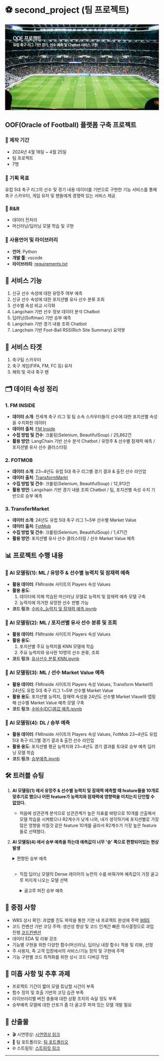 # ⚽ second_project (팀 프로젝트)

![image](OOF_배경화면.jpg)

## OOF(Oracle of Football) 플랫폼 구축 프로젝트

### 📅 제작 기간
- 2024년 4월 18일 ~ 4월 25일
- 팀 프로젝트
- 7명

### 🎯 기획 목표
유럽 5대 축구 리그의 선수 및 경기 내용 데이터를 기반으로 구현한 기능 서비스를 통해 축구 스카우터, 게임 유저 및 팬들에게 경쟁력 있는 서비스 제공

### 👥 R&R
- 데이터 전처리
- 머신러닝/딥러닝 모델 학습 및 구현

### 🧰 사용언어 및 라이브러리
- **언어**: Python
- **개발 툴**: vscode
- **라이브러리**: [requirements.txt](requirements.txt)


## 🌟 서비스 기능
1. 신규 선수 속성에 대한 유망주 여부 예측
2. 신규 선수 속성에 대한 포지션별 유사 선수 분류 조회
3. 선수별 속성 비교 시각화
4. Langchain 기반 선수 정보 데이터 분석 Chatbot
5. 딥러닝(Softmax) 기반 승부 예측
6. Langchain 기반 경기 내용 조회 Chatbot
7. Langchain 기반 Foot-Ball RSS(Rich Site Summary) 요약봇

## 🎯 서비스 타겟
1. 축구팀 스카우터
2. 축구 게임(FIFA, FM, FC 등) 유저
3. 해외 및 국내 축구 팬

## 🗂 데이터 속성 정리

### 1. FM INSIDE
- **데이터 소개**: 전세계 축구 리그 및 팀 소속 스카우터들이 선수에 대한 포지션별 속성을 수치화한 데이터
- **데이터 출처**: [FM Inside](https://fminside.net)
- **수집 방법 및 건수**: 크롤링(Selenium, BeautifulSoup) / 25,862건
- **활용 방안**: LangChain 기반 선수 분석 Chatbot / 유망주 & 선수별 잠재력 예측 / 포지션별 유사 선수 클러스터링

### 2. FOTMOB
- **데이터 소개**: 23~4년도 유럽 5대 축구 리그별 경기 결과 & 출전 선수 라인업
- **데이터 출처**: [TransformMarkt](https://transfermarket.com)
- **수집 방법 및 건수**: 크롤링(Selenium, BeautifulSoup) / 12,913건
- **활용 방안**: Langchain 기반 경기 내용 조회 Chatbot / 팀, 포지션별 속성 수치 기반으로 승부 예측

### 3. TransferMarket
- **데이터 소개**: 24년도 유럽 5대 축구 리그 1~5부 선수별 Market Value
- **데이터 출처**: [FotMob](https://fotmob.com)
- **수집 방법 및 건수**: 크롤링(Selenium, BeautifulSoup) / 1,471건
- **활용 방안**: 포지션별 유사 선수 클러스터링 / 선수 Market Value 예측

## 📊 프로젝트 수행 내용

### 🧠 AI 모델링(1): ML / 유망주 & 선수별 능력치 및 잠재력 예측
- **활용 데이터**: FMInside 사이트의 Players 속성 Values
- **활용 용도**:
  1. 데이터에 의해 학습된 머신러닝 모델로 능력치 및 잠재력 예측 모델 구축
  2. 능력치에 의거한 유망한 선수 판별 가능
- **코드 링크**: [수비수_능력치 및 잠재력 예측.ipynb](능력치%20및%20잠재력%20예측/수비수_능력치,%20잠재력%20예측.ipynb)

### 🧠 AI 모델링(2): ML / 포지션별 유사 선수 분류 및 조회
- **활용 데이터**: FMInside 사이트의 Players 속성 Values
- **활용 용도**:
  1. 포지션별 주요 능력치를 KNN 모델에 학습
  2. 주요 능력치와 유사한 10명의 선수 분류, 조회
- **코드 링크**: [유사선수 분류 KNN.ipynb](KNN%20유사선수%20분류/Knn_DC%20(2).ipynb)

### 🧠 AI 모델링(3): ML / 선수 Market Value 예측
- **활용 데이터**: FMInside 사이트의 Players 속성 Values, Transform Market의 24년도 유럽 5대 축구 리그 1~5부 선수별 Market Value
- **활용 용도**: 포지션별 능력치, 잠재력 속성을 24년도 선수별 Market Vlaue와 맵핑해 선수별 Market Value 예측 모델 구축
- **코드 링크**: [수비수(DC)몸값 예측.ipynb](몸값%20예측/수비수(DC)몸값예측.ipynb)

### 🧠 AI 모델링(4): DL / 승부 예측
- **활용 데이터**: FMInside 사이트의 Players 속성 Values, FotMob 23~4년도 유럽 5대 축구 리그별 경기 결과 & 출전 선수 라인업
- **활용 용도**: 포지션별 평균 능력치와 23~4년도 경기 결과를 토대로 승부 예측 딥러닝 모델 학습
- **코드 링크**: [승부예측.ipynb](승부예측/승부예측.ipynb)

## 🛠️ 트러블 슈팅
1. **AI 모델링(1) 에서 유망주 & 선수별 능력치 및 잠재력 예측할 때 feature들을 10개로 맞추기로 했으나 어떤 feature가 능력치와 잠재력에 영향력을 미치는지 단언할 수 없었다.**
   - 처음에 상관관계 분석으로 상관관계가 높은 지표를 바탕으로 10개를 산출해서 모델 학습을 시켜봤으나 R2계수가 낮게 나와, 내가 생각하기에 포지션별로 가장 많은 영향을 끼칠것 같은 feature 10개를 골라서 R2계수가 가장 높은 feature들로 선택했다.


2. **AI 모델링(4) 에서 승부 예측을 하는데 예측값이 너무 '승' 쪽으로 편향되어있는 현상 발생**
    <details>
      <summary>편향된 승부 예측</summary>
      <img src="실제값,예측값.jpg" alt="승부예측">
    </details>
   <br>
    
    - 직접 딥러닝 모델의 Dense 레이어의 뉴런의 수를 바꿔가며 예측값이 가장 골고루 퍼지게 나오는 모델 선택
     
       <details>
           <summary>골고루 퍼진 승부 예측</summary>
           <img src="실제값,예측값1.jpg" alt="승부예측">
       </details>
    
## 🚀 중점 사항
- WBS 상시 확인: 과업별 진도 파악을 통한 기한 내 프로젝트 완성에 주력 [WBS](WBS%20및%20수행일지.xlsx)
- 코드 컨벤션 기반 코딩 주력: 생산성 향상 및 코드 인계간 빠른 의사결정으로 과업 진행 [코드컨벤션](데이터분석_코드컨벤션_0.1.pptx.pptx의%20사본)
- 데이터 EDA 및 리뷰 강조
- 기능별 구현을 위한 다양한 함수(머신러닝, 딥러닝 내장 함수) 적용 및 리뷰, 선정
- 주 사용자, 즉 고객 입장에서의 서비스/기능 정의 및 구현에 주력
- 기능 구현별 코드 최적화를 위한 상시 코드 디버깅 작업    

## 📝 미흡 사항 및 추후 과제
- 프로젝트 기간이 짧아 모델 튜닝할 시간이 부족
- 함수 정의 및 호출 기반의 코딩 습관 부족
- 라이브러리별 버전 충돌에 대한 상황 조치의 숙달 정도 부족
- 승부예측 모델에 대한 산포가 좀 더 골고루 퍼져 있는 모델 개발 필요

## 📂 산출물 
- 🎬 시연영상: [시연영상 링크](2차%20프로젝트(동영상).mp4)
- 📄 팀 포트폴리오: [팀 포트폴리오](OOF_Final_PJT.pdf)
- 🌐 스트림릿: [스트림릿 링크](https://sayoof-adios.streamlit.app/)

---